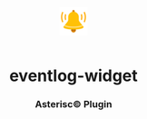 <div align="center">
  <a href="https://asterisc.io" target="_blank" >
    <img height="50" src="src/assets/icon.svg" style="margin: 12px 0px">
  </a>

  <h1>eventlog-widget</h1>
</div>

<div align="center">
  <h3>Asterisc© Plugin</h3>
</div>
